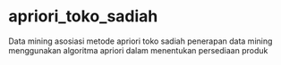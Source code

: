 # apriori_toko_sadiah
Data mining asosiasi metode apriori toko sadiah
penerapan data mining menggunakan algoritma apriori dalam menentukan persediaan produk
